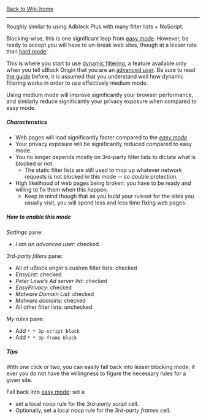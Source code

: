 [Back to Wiki home](https://github.com/gorhill/uBlock/wiki)

***

Roughly similar to using Adblock Plus with many filter lists + NoScript.

Blocking-wise, this is one significant leap from [easy mode](https://github.com/gorhill/uBlock/wiki/Blocking-mode:-easy-mode). However, be ready to accept you will have to un-break web sites, though at a lesser rate than [hard mode](https://github.com/gorhill/uBlock/wiki/Blocking-mode:-hard-mode).

This is where you start to use [dynamic filtering](https://github.com/gorhill/uBlock/wiki/Dynamic-filtering), a feature available only when you tell uBlock Origin that you are an [advanced user](https://github.com/gorhill/uBlock/wiki/Advanced-user-features). Be sure to read [the guide](https://github.com/gorhill/uBlock/wiki/Dynamic-filtering) before, it is assumed that you understand well how dynamic filtering works in order to use effectively medium mode.

Using medium mode will improve significantly your browser performance, and similarly reduce significantly your privacy exposure when compared to easy mode.

##### Characteristics

- Web pages will load significantly faster compared to the [_easy mode_](https://github.com/gorhill/uBlock/wiki/Blocking-mode:-easy-mode).
- Your privacy exposure will be significantly reduced compared to easy mode.
- You no longer depends mostly on 3rd-party filter lists to dictate what is blocked or not.
    - The static filter lists are still used to mop up whatever network requests is not blocked in this mode -- so double protection.
- High likelihood of web pages being broken: you have to be ready and willing to fix them when this happen.
    - Keep in mind though that as you build your ruleset for the sites you usually visit, you will spend less and less time fixing web pages.

##### How to enable this mode

_Settings_ pane:
- _I am an advanced user_: checked.

_3rd-party filters_ pane:
- All of uBlock origin's custom filter lists: checked
- _EasyList_: checked
- _Peter Lowe’s Ad server list_: checked
- _EasyPrivacy_: checked
- _Malware Domain List‎_: checked
- _Malware domains_: checked
- All other filter lists: unchecked

_My rules_ pane:
- Add `* * 3p-script block`
- Add `* * 3p-frame block`

##### Tips

With one click or two, you can easily fall back into lesser blocking mode, if ever you do not have the willingness to figure the necessary rules for a given site.

Fall back into [easy mode](https://github.com/gorhill/uBlock/wiki/Blocking-mode:-easy-mode): set a 
- set a local noop rule for the _3rd-party script_ cell.
- Optionally, set a local noop rule for the _3rd-party frames_ cell.
